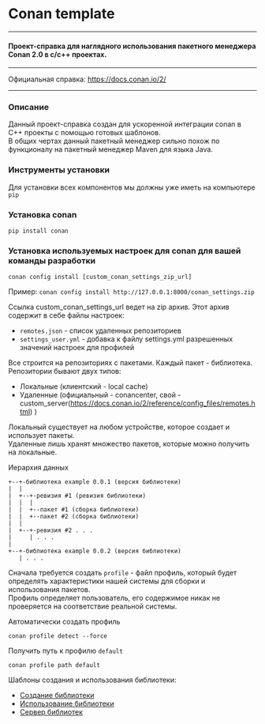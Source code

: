 # Conan template
___
#### Проект-справка для наглядного использования пакетного менеджера Conan 2.0 в c/c++ проектах.
___
Официальная справка: https://docs.conan.io/2/
___
### Описание
Данный проект-справка создан для ускоренной интеграции conan в C++ проекты с помощью готовых шаблонов.  
В общих чертах данный пакетный менеджер сильно похож по функционалу на пакетный менеджер Maven для языка Java.

### Инструменты установки
Для установки всех компонентов мы должны уже иметь на компьютере ```pip```

### Установка conan
```
pip install conan
```
### Установка используемых настроек для conan для вашей команды разработки
```
conan config install [custom_conan_settings_zip_url]
```
Пример: ```conan config install http://127.0.0.1:8000/conan_settings.zip```

Ссылка custom_conan_settings_url ведет на zip архив. Этот архив содержит в себе файлы настроек:
+ ```remotes.json``` - список удаленных репозиториев
+ ```settings_user.yml``` - добавка к файлу settings.yml разрешенных значений настроек для профилей
  
Все строится на репозиториях с пакетами. Каждый пакет - библиотека.
Репозитории бывают двух типов:
+ Локальные (клиентский - local cache)
+ Удаленные (официальный - conancenter, свой - custom_server(https://docs.conan.io/2/reference/config_files/remotes.html) )

Локальный существует на любом устройстве, которое создает и использует пакеты.  
Удаленные лишь хранят множество пакетов, которые можно получить на локальные.

Иерархия данных
```
+--+-библиотека example 0.0.1 (версия библиотеки)
|  |
|  +--+-ревизия #1 (ревизия библиотеки)
|  |  |
|  |  +--пакет #1 (сборка библиотеки)
|  |  +--пакет #2 (сборка библиотеки)
|  |
|  +--+-ревизия #2 . . .
|     | . . .
|
+--+-библиотека example 0.0.2 (версия библиотеки)
   | . . .
```
Сначала требуется создать ```profile``` - файл профиль, который будет определять
характеристики нашей системы для сборки и использования пакетов.  
Профиль определяет пользователь, его содержимое никак не проверяется на соответствие реальной системы.

Автоматически создать профиль
```
conan profile detect --force
```
Получить путь к профилю ```default```
```
conan profile path default
```
Шаблоны создания и использования библиотеки:
+ [Создание библиотеки](../presets/build-lib-project/doc/README_RUS.md)
+ [Использование библиотеки](../presets/build-executable-project/doc/README_RUS.md)
+ [Сервер библиотек](../conan-server/doc/README_RUS.md)
